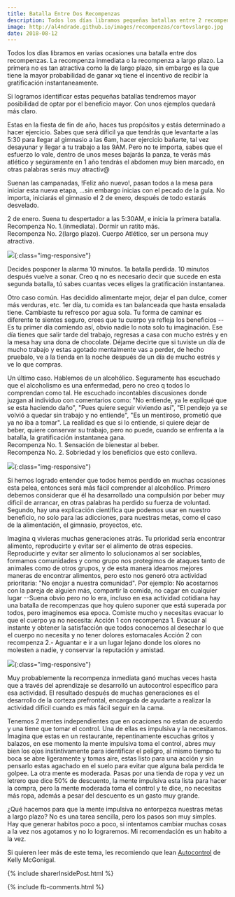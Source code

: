 ```yaml
---
title: Batalla Entre Dos Recompenzas
description: Todos los días libramos pequeñas batallas entre 2 recompenzas una con resultado inmediato y otra a largo plazo. ¿Cuál eliges constantemente? 
image: http://al4ndrade.github.io/images/recompenzas/cortovslargo.jpg
date: 2018-08-12
---
```


Todos los días libramos en varias ocasiones una batalla entre dos recompenzas. La recompenza inmediata o la recompenza a largo plazo. La primera no es tan atractiva como la de largo plazo, sin embargo es la que tiene la mayor probabilidad de ganar xq tiene el incentivo de recibir la gratificación instantaneamente.

Si logramos identificar estas pequeñas batallas tendremos mayor posibilidad de optar por el beneficio mayor. Con unos ejemplos quedará más claro.

Estas en la fiesta de fin de año, haces tus propósitos y estás determinado a hacer ejercicio. Sabes que será dificil ya que tendrás que levantarte a las 5:30 para llegar al gimnasio a las 6am, hacer ejercicio bañarte, tal vez desayunar y llegar a tu trabajo a las 9AM. Pero no te importa, sabes que el esfuerzo lo vale, dentro de unos meses bajarás la panza,  te verás más atlético y segúramente en 1 año tendrás el abdomen muy bien marcado, en otras palabras serás muy atractiv@

Suenan las campanadas, !Feliz año nuevo!, pasan todos a la mesa para iniciar esta nueva etapa, ...sin embargo inicias con el pecado de la gula. No importa, iniciarás el gimnasio el 2 de enero, después de todo estarás desvelado. 

2 de enero. Suena tu despertador a las 5:30AM, e inicia la primera batalla. 
<br>Recompenza No. 1.(inmediata). Dormir un ratito más.
<br>Recompenza No. 2(largo plazo). Cuerpo Atlético, ser un persona muy atractiva.

![]({{site.baseurl}}/images/recompenzas/wakeup.jpg){:class="img-responsive"}

Decides posponer la alarma 10 minutos. 1a batalla perdida.
10 minutos después vuelve a sonar. Creo q no es necesario decir que sucede en esta segunda batalla, tú sabes cuantas veces eliges la gratificación instantanea.

Otro caso común. Has decidido alimentarte mejor, dejar el pan dulce, comer más verduras, etc.
1er día, tu comida es tan balanceada que hasta ensalada tiene. Cambiaste tu refresco por agua sola. Tu forma de caminar es diferente te sientes seguro, crees que tu cuerpo ya refleja los beneficios -- Es tu primer día comiendo así, obvio nadie lo nota solo tu imaginación. Ese día tienes que salir tarde del trabajo, regresas a casa con mucho estrés y en la mesa hay una dona de chocolate. Déjame decirte que si tuviste un día de mucho trabajo y estas agotado mentalmente vas a perder, de hecho pruebalo, ve a la tienda en la noche después de un día de mucho estrés y ve lo que compras.

Un último caso. Hablemos de un alcohólico. Seguramente has escuchado que el alcoholismo es una enfermedad, pero no creo q todos lo comprendan como tal. He escuchado incontables discusiones donde juzgan al individuo con comentarios como: "No entiende, ya le expliqué que se esta haciendo daño", "Pues quiere seguir viviendo así", "El pendejo ya se volvió a quedar sin trabajo y no entiende", "Es un mentiroso, prometió que ya no iba a tomar". La realidad es que si lo entiende, si quiere dejar de beber, quiere conservar su trabajo, pero no puede, cuando se enfrenta a la batalla, la gratificación instantanea gana. 
<br>Recompenza No. 1. Sensación de bienestar al beber.
<br>Recompenza No. 2. Sobriedad y los beneficios que esto conlleva. 

![]({{site.baseurl}}/images/recompenzas/alcoholic.jpg){:class="img-responsive"}

Si hemos logrado entender que todos hemos perdido en muchas ocasiones esta pelea, entonces será más fácil comprender al alcohólico. Primero debemos considerar que él ha desarrollado una compulsión por beber muy dificil de arrancar, en otras palabras ha perdido su fuerza de voluntad. Segundo, hay una explicación científica que podemos usar en nuestro beneficio, no solo para las adicciones, para nuestras metas, como el caso de la alimentación, el gimnasio, proyectos, etc.

Imagina q vivieras muchas generaciones atrás. Tu prioridad sería encontrar alimento, reproducirte y evitar ser el alimento de otras especies. Reproducirte y evitar ser alimento lo solucionamos al ser sociables, formamos comunidades y como grupo nos protegimos de ataques tanto de animales como de otros grupos, y de esta manera ideamos mejores maneras de encontrar alimentos, pero esto nos generó otra actividad prioritaria: "No enojar a nuestra comunidad". Por ejemplo: No acostarnos con la pareja de alguien más, compartir la comida, no cagar en cualquier lugar --Suena obvio pero no lo era, incluso en esa actividad cotidiana hay una batalla de recompenzas que hoy quiero suponer que está superada por todos, pero imaginemos esa epoca. Comiste mucho y necesitas evacuar lo que el cuerpo ya no necesita:
Acción 1 con recompenza 1. Evacuar al instante y obtener la satisfacción que todos conocemos al desechar lo que el cuerpo no necesita y no tener dolores estomacales
Acción 2 con recompenza 2.- Aguantar e ir a un lugar lejano donde los olores no molesten a nadie, y conservar la reputación y amistad.

![]({{site.baseurl}}/images/recompenzas/wolfvshuman.jpg){:class="img-responsive"}

Muy probablemente la recompenza inmediata ganó muchas veces hasta que a través del aprendizaje se desarrolló un autocontrol específico para esa actividad. El resultado después de muchas generaciones es el desarrollo de la corteza prefrontal, encargada de ayudarte a realizar la actividad difícil cuando es más fácil seguir en la cama.

Tenemos 2 mentes independientes que en ocaciones no estan de acuerdo y una tiene que tomar el control.  Una de ellas es impulsiva y la necesitamos. Imagina que estas en un restaurante, repentinamente escuchas gritos y balazos, en ese momento la mente impulsiva toma el control, abres muy bien los ojos instintivamente para identificar el peligro, al mismo tiempo tu boca se abre ligeramente y tomas aire, estas listo para una acción y sin pensarlo estas agachado en el suelo para evitar que alguna bala perdida te golpee. La otra mente es moderada. Pasas por una tienda de ropa y vez un letrero que dice 50% de descuento, la mente impulsiva esta lista para hacer la compra, pero la mente moderada toma el control y te dice, no necesitas más ropa, además a pesar del descuento es un gasto muy grande. 

¿Qué hacemos para que la mente impulsiva no entorpezca nuestras metas a largo plazo?
No es una tarea sencilla, pero los pasos son muy simples. Hay que generar habitos poco a poco, si intentamos cambiar muchas cosas a la vez nos agotamos y no lo lograremos. Mi recomendación es un habito a la vez.


Si quieren leer más de este tema, les recomiendo que lean <a href="https://www.amazon.com.mx/Autocontrol-Kelly-McGonigal-PH-D/dp/8415870922/ref=sr_1_2?ie=UTF8&qid=1534121043&sr=8-2&keywords=the+willpower+instinct" target="_blank">Autocontrol</a> de Kelly McGonigal. 

{% include sharerInsidePost.html %}

{% include fb-comments.html %}


